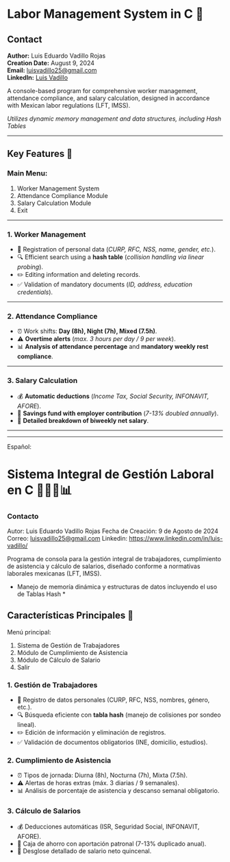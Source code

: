 # **Labor Management System in C** 🏢  

## **Contact**  
**Author:** Luis Eduardo Vadillo Rojas  
**Creation Date:** August 9, 2024  
**Email:** luisvadillo25@gmail.com  
**LinkedIn:** [Luis Vadillo](https://www.linkedin.com/in/luis-vadillo/)  

A console-based program for comprehensive worker management, attendance compliance, and salary calculation, designed in accordance with Mexican labor regulations (LFT, IMSS).  

*Utilizes dynamic memory management and data structures, including Hash Tables*  

---

## **Key Features** 🚀  

### **Main Menu:**  
1. Worker Management System  
2. Attendance Compliance Module  
3. Salary Calculation Module  
4. Exit  

---

### **1. Worker Management**  
- 📝 Registration of personal data (*CURP, RFC, NSS, name, gender, etc.*).  
- 🔍 Efficient search using a **hash table** (*collision handling via linear probing*).  
- ✏️ Editing information and deleting records.  
- ✅ Validation of mandatory documents (*ID, address, education credentials*).  

---

### **2. Attendance Compliance**  
- ⏰ Work shifts: **Day (8h), Night (7h), Mixed (7.5h)**.  
- ⚠️ **Overtime alerts** (*max. 3 hours per day / 9 per week*).  
- 📊 **Analysis of attendance percentage** and **mandatory weekly rest compliance**.  

---

### **3. Salary Calculation**  
- 💰 **Automatic deductions** (*Income Tax, Social Security, INFONAVIT, AFORE*).  
- 🏦 **Savings fund with employer contribution** (*7-13% doubled annually*).  
- 📄 **Detailed breakdown of biweekly net salary**.  

-----------------------------------------------------
-----------------------------------------------------
Español:
# Sistema Integral de Gestión Laboral en C 🏢👨💼📊

### Contacto
Autor: Luis Eduardo Vadillo Rojas
Fecha de Creación: 9 de Agosto de 2024
Correo: luisvadillo25@gmail.com
Linkedin: https://www.linkedin.com/in/luis-vadillo/

Programa de consola para la gestión integral de trabajadores, cumplimiento de asistencia y cálculo de salarios, diseñado conforme a normativas laborales mexicanas (LFT, IMSS).

* Manejo de memoría dinámica y estructuras de datos incluyendo el uso de Tablas Hash *

## Características Principales 🚀

Menú principal:
1. Sistema de Gestión de Trabajadores
2. Módulo de Cumplimiento de Asistencia
3. Módulo de Cálculo de Salario
4. Salir

### 1. **Gestión de Trabajadores**
- 📝 Registro de datos personales (CURP, RFC, NSS, nombres, género, etc.).
- 🔍 Búsqueda eficiente con **tabla hash** (manejo de colisiones por sondeo lineal).
- ✏️ Edición de información y eliminación de registros.
- ✅ Validación de documentos obligatorios (INE, domicilio, estudios).

### 2. **Cumplimiento de Asistencia**
- ⏰ Tipos de jornada: Diurna (8h), Nocturna (7h), Mixta (7.5h).
- ⚠️ Alertas de horas extras (máx. 3 diarias / 9 semanales).
- 📊 Análisis de porcentaje de asistencia y descanso semanal obligatorio.

### 3. **Cálculo de Salarios**
- 💰 Deducciones automáticas (ISR, Seguridad Social, INFONAVIT, AFORE).
- 🏦 Caja de ahorro con aportación patronal (7-13% duplicado anual).
- 📄 Desglose detallado de salario neto quincenal.
